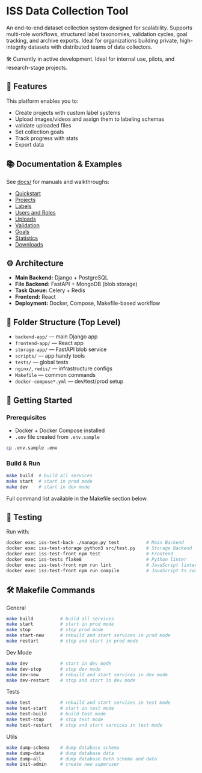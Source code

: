 <!-- <img src="/docs/assets/preview.gif" alt="example"> -->

# ISS Data Collection Tool

An end-to-end dataset collection system designed for scalability. Supports multi-role workflows, structured label taxonomies, validation cycles, goal tracking, and archive exports. Ideal for organizations building private, high-integrity datasets with distributed teams of data collectors.

🛠 Currently in active development. Ideal for internal use, pilots, and research-stage projects.

## 🧩 Features

This platform enables you to:

- Create projects with custom label systems
- Upload images/videos and assign them to labeling schemas
- validate uploaded files
- Set collection goals
- Track progress with stats
- Export data

## 📚 Documentation & Examples

See [docs/](/docs) for manuals and walkthroughs:

- [Quickstart](/docs/quickstart.md)
- [Projects](/docs/projects.md)
- [Labels](/docs/labels.md)
- [Users and Roles](/docs/users.md)
- [Uploads](/docs/uploads.md)
- [Validation](/docs/validation.md)
- [Goals](/docs/goals.md)
- [Statistics](/docs/statistics.md)
- [Downloads](/docs/downloads.md)

## ⚙️ Architecture

- **Main Backend:** Django + PostgreSQL
- **File Backend:** FastAPI + MongoDB (blob storage)
- **Task Queue:** Celery + Redis
- **Frontend:** React
- **Deployment:** Docker, Compose, Makefile-based workflow

## 📁 Folder Structure (Top Level)

- `backend-app/` — main Django app
- `frontend-app/` — React app
- `storage-app/` — FastAPI blob service
- `scripts/` — app handy tools
- `tests/` — global tests
- `nginx/`, `redis/` — infrastructure configs
- `Makefile` — common commands
- `docker-compose*.yml` — dev/test/prod setup

## 🚀 Getting Started

### Prerequisites

- Docker + Docker Compose installed
- `.env` file created from `.env.sample`

```bash
cp .env.sample .env
```

### Build & Run
```bash
make build  # build all services
make start  # start in prod mode
make dev    # start in dev mode
```
Full command list available in the Makefile section below.

## 🧪 Testing
Run with:
```bash
docker exec iss-test-back ./manage.py test          # Main Backend
docker exec iss-test-storage python3 src/test.py    # Storage Backend
docker exec iss-test-front npm test                 # Frontend
docker exec iss-tests flake8                        # Python linter
docker exec iss-test-front npm run lint             # JavaScript linter
docker exec iss-test-front npm run compile          # JavaScript ts compiler checker
```

## 🛠️ Makefile Commands

General
```bash
make build          # build all services
make start          # start in prod mode
make stop           # stop prod mode
make start-new      # rebuild and start services in prod mode
make restart        # stop and start in prod mode
```

Dev Mode
```bash
make dev            # start in dev mode
make dev-stop       # stop dev mode
make dev-new        # rebuild and start services in dev mode
make dev-restart    # stop and start in dev mode
```

Tests
```bash
make test           # rebuild and start services in test mode
make test-start     # start in test mode
make test-build     # build test mode
make test-stop      # stop test mode
make test-restart   # stop and start services in test mode
```

Utils
```bash
make dump-schema    # dump database schema
make dump-data      # dump database data
make dump-all       # dump database both schema and data
make init-admin     # create new superuser
```
